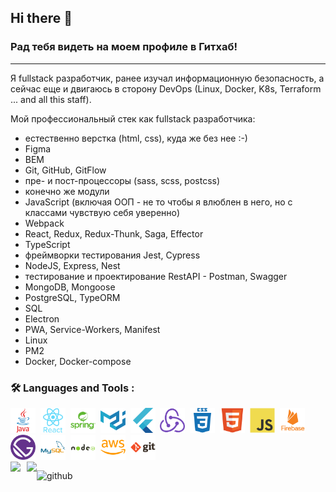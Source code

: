 ## Hi there 👋

### Рад тебя видеть на моем профиле в Гитхаб!
______________________

Я fullstack разработчик, ранее изучал информационную безопасность, а сейчас еще и двигаюсь в сторону DevOps (Linux, Docker, K8s, Terraform ... and all this staff).

Мой профессиональный стек как fullstack разработчика:
- естественно верстка (html, css), куда же без нее :-)
- Figma
- BEM
- Git, GitHub, GitFlow
- пре- и пост-процессоры (sass, scss, postcss)
- конечно же модули
- JavaScript (включая ООП - не то чтобы я влюблен в него, но с классами чувствую себя уверенно)
- Webpack
- React, Redux, Redux-Thunk, Saga, Effector
- TypeScript
- фреймворки тестирования Jest, Cypress
- NodeJS, Express, Nest
- тестирование и проектирование RestAPI - Postman, Swagger
- MongoDB, Mongoose
- PostgreSQL, TypeORM
- SQL
- Electron
- PWA, Service-Workers, Manifest
- Linux
- PM2
- Docker, Docker-compose

### :hammer_and_wrench: Languages and Tools :
<div>
  <img src="https://github.com/devicons/devicon/blob/master/icons/java/java-original-wordmark.svg" title="Java" alt="Java" width="40" height="40"/>&nbsp;
  <img src="https://github.com/devicons/devicon/blob/master/icons/react/react-original-wordmark.svg" title="React" alt="React" width="40" height="40"/>&nbsp;
  <img src="https://github.com/devicons/devicon/blob/master/icons/spring/spring-original-wordmark.svg" title="Spring" alt="Spring" width="40" height="40"/>&nbsp;
  <img src="https://github.com/devicons/devicon/blob/master/icons/materialui/materialui-original.svg" title="Material UI" alt="Material UI" width="40" height="40"/>&nbsp;
  <img src="https://github.com/devicons/devicon/blob/master/icons/flutter/flutter-original.svg" title="Flutter" alt="Flutter" width="40" height="40"/>&nbsp;
  <img src="https://github.com/devicons/devicon/blob/master/icons/redux/redux-original.svg" title="Redux" alt="Redux " width="40" height="40"/>&nbsp;
  <img src="https://github.com/devicons/devicon/blob/master/icons/css3/css3-plain-wordmark.svg"  title="CSS3" alt="CSS" width="40" height="40"/>&nbsp;
  <img src="https://github.com/devicons/devicon/blob/master/icons/html5/html5-original.svg" title="HTML5" alt="HTML" width="40" height="40"/>&nbsp;
  <img src="https://github.com/devicons/devicon/blob/master/icons/javascript/javascript-original.svg" title="JavaScript" alt="JavaScript" width="40" height="40"/>&nbsp;
  <img src="https://github.com/devicons/devicon/blob/master/icons/firebase/firebase-plain-wordmark.svg" title="Firebase" alt="Firebase" width="40" height="40"/>&nbsp;
  <img src="https://github.com/devicons/devicon/blob/master/icons/gatsby/gatsby-original.svg" title="Gatsby"  alt="Gatsby" width="40" height="40"/>&nbsp;
  <img src="https://github.com/devicons/devicon/blob/master/icons/mysql/mysql-original-wordmark.svg" title="MySQL"  alt="MySQL" width="40" height="40"/>&nbsp;
  <img src="https://github.com/devicons/devicon/blob/master/icons/nodejs/nodejs-original-wordmark.svg" title="NodeJS" alt="NodeJS" width="40" height="40"/>&nbsp;
  <img src="https://github.com/devicons/devicon/blob/master/icons/amazonwebservices/amazonwebservices-plain-wordmark.svg" title="AWS" alt="AWS" width="40" height="40"/>&nbsp;
  <img src="https://github.com/devicons/devicon/blob/master/icons/git/git-original-wordmark.svg" title="Git" **alt="Git" width="40" height="40"/>
</div>





<div>
<a href="https://github-readme-stats.vercel.app/api?username=denis-ttk-1975&hide=contribs&show_icons=true">
  <img  align="left" height="130" style="margin-right: 10px" src="https://github-readme-stats.vercel.app/api?username=denis-ttk-1975&hide=contribs&show_icons=true" />
</a>
<a href="https://github-readme-stats.vercel.app/api/top-langs/?username=denis-ttk-1975&layout=compact">
  <img align="left" height="130" src="https://github-readme-stats.vercel.app/api/top-langs/?username=denis-ttk-1975&layout=compact" />
</a>
</div>

![github](https://img.shields.io/badge/GitHub-000000?style=for-the-badge&logo=GitHub&logoColor=white)


<!--
**denis-ttk-1975/denis-ttk-1975** is a ✨ _special_ ✨ repository because its `README.md` (this file) appears on your GitHub profile.

Here are some ideas to get you started:

- 🔭 I’m currently working on ...
- 🌱 I’m currently learning ...
- 👯 I’m looking to collaborate on ...
- 🤔 I’m looking for help with ...
- 💬 Ask me about ...
- 📫 How to reach me: ...
- 😄 Pronouns: ...
- ⚡ Fun fact: ...
-->
